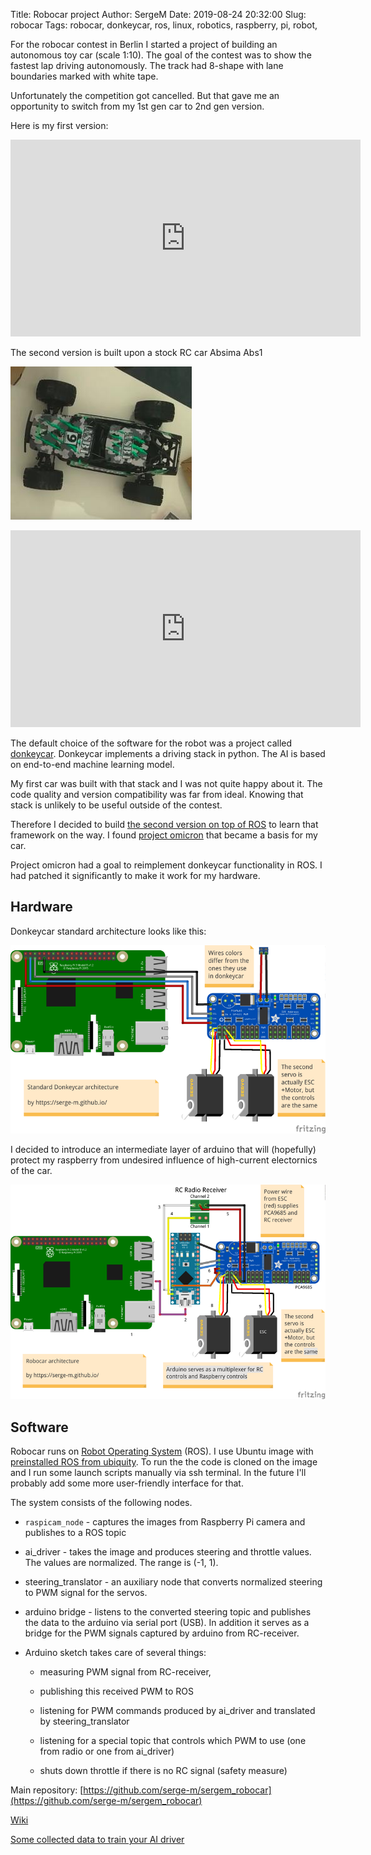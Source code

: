 Title: Robocar project
Author: SergeM
Date: 2019-08-24 20:32:00
Slug: robocar
Tags: robocar, donkeycar, ros, linux, robotics, raspberry, pi, robot, 


For the robocar contest in Berlin I started a project of building an autonomous toy car (scale 1:10). The goal of the contest was to show the fastest lap driving autonomously. The track had 8-shape with lane boundaries marked with white tape.

Unfortunately the competition got cancelled. But that gave me an opportunity to switch from my 1st gen car to 2nd gen version.

Here is my first version:

<iframe width="560" height="315" src="https://www.youtube.com/embed/DsQgaF0_wzY" frameborder="0" allow="accelerometer; autoplay; encrypted-media; gyroscope; picture-in-picture" allowfullscreen></iframe>


The second version is built upon a stock RC car Absima Abs1

![Robocar RC car base](media/2019-09-robocar/absima_abs1_unpacked.jpg)

<iframe width="560" height="315" src="https://www.youtube.com/embed/xK2RTwvaCCo" frameborder="0" allow="accelerometer; autoplay; encrypted-media; gyroscope; picture-in-picture" allowfullscreen></iframe>


The default choice of the software for the robot was a project called [donkeycar](https://github.com/autorope/donkeycar). Donkeycar implements a driving stack in python. The AI is based on end-to-end machine learning model.

My first car was built with that stack and I was not quite happy about it. The code quality and version compatibility was far from ideal. Knowing that stack is unlikely to be useful outside of the contest.

Therefore I decided to build [the second version on top of ROS](https://github.com/serge-m/sergem_robocar) to learn that framework on the way. I found [project omicron](https://github.com/project-omicron) that became a basis for my car.

Project omicron had a goal to reimplement donkeycar functionality in ROS. 
I had patched it significantly to make it work for my hardware.


## Hardware
Donkeycar standard architecture looks like this:

![](media/2019-09-robocar/architecture_donkeycar_small.png)

I decided to introduce an intermediate layer of arduino that will (hopefully) protect my raspberry from undesired influence of high-current electornics of the car.

![](media/2019-09-robocar/architecture_robocar_small.png)


## Software 

Robocar runs on [Robot Operating System](https://www.ros.org/) (ROS). 
I use Ubuntu image with [preinstalled ROS from ubiquity](https://downloads.ubiquityrobotics.com/pi.html).
To run the the code is cloned on the image and I run some launch scripts manually via ssh terminal.
In the future I'll probably add some more user-friendly interface for that.


The system consists of the following nodes.

* `raspicam_node` - captures the images from Raspberry Pi camera and publishes to a ROS topic

* ai_driver - takes the image and produces steering and throttle values. The values are normalized. The range is (-1, 1).

* steering_translator - an auxiliary node that converts normalized steering to PWM signal for the servos.

* arduino bridge - listens to the converted steering topic and publishes the data to the arduino via serial port (USB). In addition it serves as a bridge for the PWM signals captured by arduino from RC-receiver.

* Arduino sketch takes care of several things:

    * measuring PWM signal from RC-receiver, 

    * publishing this received PWM to ROS
  
    * listening for PWM commands produced by ai_driver and translated by steering_translator
  
    * listening for a special topic that controls which PWM to use (one from radio or one from ai_driver)
  
    * shuts down throttle if there is no RC signal (safety measure)


Main repository: [https://github.com/serge-m/sergem_robocar](https://github.com/serge-m/sergem_robocar)

[Wiki](https://github.com/serge-m/sergem_robocar/wiki/)

[Some collected data to train your AI driver](https://github.com/serge-m/sergem_robocar/wiki/Training-AI-driver)

